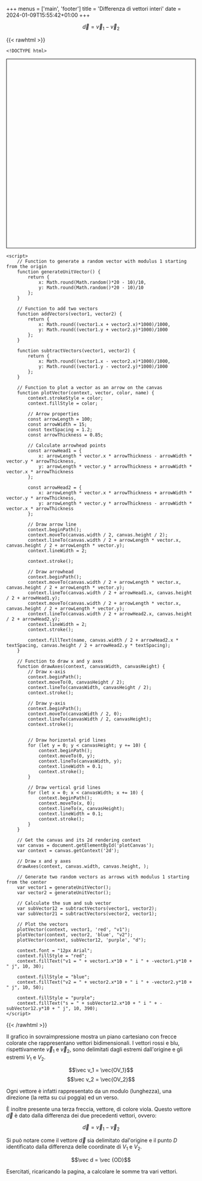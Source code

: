 +++
menus = ['main', 'footer']
title = 'Differenza di vettori interi'
date = 2024-01-09T15:55:42+01:00
+++

$$\vec d = \vec v_1 - \vec v_2$$

<p>

{{< rawhtml >}}

    <!DOCTYPE html>
<html lang="en">
<head>
    <meta charset="UTF-8">
    <meta name="viewport" content="width=device-width, initial-scale=1.0">
    <title>Random Vectors Plot</title>
    <style>
        canvas {
            border: 1px solid #000;
            padding-left: 0;
            padding-right: 0;
            margin-left: auto;
            margin-right: auto;
            display: block;
        }
    </style>
</head>
<body>
    <canvas id="plotCanvas" width="400" height="400"></canvas>

    <script>
        // Function to generate a random vector with modulus 1 starting from the origin
        function generateUnitVector() {
            return {
                x: Math.round(Math.random()*20 - 10)/10,
                y: Math.round(Math.random()*20 - 10)/10
            };
        }

        // Function to add two vectors
        function addVectors(vector1, vector2) {
            return {
                x: Math.round((vector1.x + vector2.x)*1000)/1000,
                y: Math.round((vector1.y + vector2.y)*1000)/1000
            };
        }

        function subtractVectors(vector1, vector2) {
            return {
                x: Math.round((vector1.x - vector2.x)*1000)/1000,
                y: Math.round((vector1.y - vector2.y)*1000)/1000
            };
        }

        // Function to plot a vector as an arrow on the canvas
        function plotVector(context, vector, color, name) {
            context.strokeStyle = color;
            context.fillStyle = color;

            // Arrow properties
            const arrowLength = 100;
            const arrowWidth = 15;
            const textSpacing = 1.2;
            const arrowThickness = 0.85;

            // Calculate arrowhead points
            const arrowHead1 = {
                x: arrowLength * vector.x * arrowThickness - arrowWidth * vector.y * arrowThickness,
                y: arrowLength * vector.y * arrowThickness + arrowWidth * vector.x * arrowThickness
            };

            const arrowHead2 = {
                x: arrowLength * vector.x * arrowThickness + arrowWidth * vector.y * arrowThickness,
                y: arrowLength * vector.y * arrowThickness - arrowWidth * vector.x * arrowThickness
            };

            // Draw arrow line
            context.beginPath();
            context.moveTo(canvas.width / 2, canvas.height / 2);
            context.lineTo(canvas.width / 2 + arrowLength * vector.x, canvas.height / 2 + arrowLength * vector.y);
            context.lineWidth = 2;

            context.stroke();

            // Draw arrowhead
            context.beginPath();
            context.moveTo(canvas.width / 2 + arrowLength * vector.x, canvas.height / 2 + arrowLength * vector.y);
            context.lineTo(canvas.width / 2 + arrowHead1.x, canvas.height / 2 + arrowHead1.y);
            context.moveTo(canvas.width / 2 + arrowLength * vector.x, canvas.height / 2 + arrowLength * vector.y);
            context.lineTo(canvas.width / 2 + arrowHead2.x, canvas.height / 2 + arrowHead2.y);
            context.lineWidth = 2;
            context.stroke();

            context.fillText(name, canvas.width / 2 + arrowHead2.x * textSpacing, canvas.height / 2 + arrowHead2.y * textSpacing); 
        }

        // Function to draw x and y axes
        function drawAxes(context, canvasWidth, canvasHeight) {
            // Draw x-axis
            context.beginPath();
            context.moveTo(0, canvasHeight / 2);
            context.lineTo(canvasWidth, canvasHeight / 2);
            context.stroke();

            // Draw y-axis
            context.beginPath();
            context.moveTo(canvasWidth / 2, 0);
            context.lineTo(canvasWidth / 2, canvasHeight);
            context.stroke();


            // Draw horizontal grid lines
            for (let y = 0; y < canvasHeight; y += 10) {
                context.beginPath();
                context.moveTo(0, y);
                context.lineTo(canvasWidth, y);
                context.lineWidth = 0.1;
                context.stroke();
            }

            // Draw vertical grid lines
            for (let x = 0; x < canvasWidth; x += 10) {
                context.beginPath();
                context.moveTo(x, 0);
                context.lineTo(x, canvasHeight);
                context.lineWidth = 0.1;
                context.stroke();
            }
        }

        // Get the canvas and its 2d rendering context
        var canvas = document.getElementById('plotCanvas');
        var context = canvas.getContext('2d');

        // Draw x and y axes
        drawAxes(context, canvas.width, canvas.height, );

        // Generate two random vectors as arrows with modulus 1 starting from the center
        var vector1 = generateUnitVector();
        var vector2 = generateUnitVector();

        // Calculate the sum and sub vector
        var subVector12 = subtractVectors(vector1, vector2);
        var subVector21 = subtractVectors(vector2, vector1);

        // Plot the vectors
        plotVector(context, vector1, 'red', "v1");
        plotVector(context, vector2, 'blue', "v2");
        plotVector(context, subVector12, 'purple', "d");

        context.font = "12px Arial";
        context.fillStyle = "red";
        context.fillText("v1 = " + vector1.x*10 + " i " + -vector1.y*10 + " j", 10, 30); 
        
        context.fillStyle = "blue";
        context.fillText("v2 = " + vector2.x*10 + " i " + -vector2.y*10 + " j", 10, 50); 
        
        context.fillStyle = "purple";
        context.fillText("s = " + subVector12.x*10 + " i " + -subVector12.y*10 + " j", 10, 390); 
    </script>
</body>
</html>


{{< /rawhtml >}}

</p>

Il grafico in sovraimpressione mostra un piano cartesiano con frecce colorate che rappresentano vettori bidimensionali. 
I vettori rossi e blu, rispettivamente $\vec v_1$ e $\vec v_2$, sono delimitati dagli estremi dall'origine e gli estremi $V_1$ e $V_2$.

$$\vec v_1 = \vec{OV_1}$$ 
$$\vec v_2 = \vec{OV_2}$$ 

Ogni vettore è infatti rappresentato da un modulo (lunghezza), una direzione (la retta su cui poggia) ed un verso.

È inoltre presente una terza freccia, vettore, di colore viola. Questo vettore $\vec d$ è dato dalla differenza dei due precedenti vettori, ovvero:

$$\vec d = \vec v_1 - \vec v_2$$

Si può notare come il vettore $\vec d$ sia delimitato dal'origine e il punto $D$ identificato dalla differenza delle coordinate di $V_1$ e $V_2$.

$$\vec d = \vec {OD}$$

Esercitati, ricaricando la pagina, a calcolare le somme tra vari vettori.
